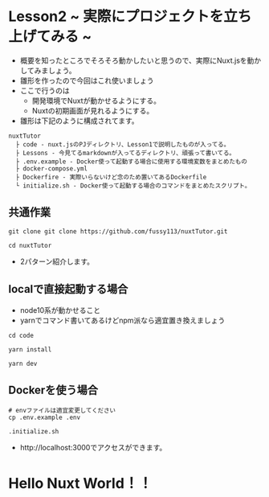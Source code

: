 # Lesson2 ~ 実際にプロジェクトを立ち上げてみる ~

* 概要を知ったところでそろそろ動かしたいと思うので、実際にNuxt.jsを動かしてみましょう。
* 雛形を作ったので今回はこれ使いましょう
* ここで行うのは
  * 開発環境でNuxtが動かせるようにする。
  * Nuxtの初期画面が見れるようにする。
* 雛形は下記のように構成されてます。

```
nuxtTutor
  ├ code - nuxt.jsのPJディレクトリ、Lesson1で説明したものが入ってる。
  ├ Lessons - 今見てるmarkdownが入ってるディレクトリ、頑張って書いてる。
  ├ .env.example - Docker使って起動する場合に使用する環境変数をまとめたもの
  ├ docker-compose.yml
  ├ Dockerfire - 実際いらないけど念のため置いてあるDockerfile
  └ initialize.sh - Docker使って起動する場合のコマンドをまとめたスクリプト。
```

## 共通作業

```
git clone git clone https://github.com/fussy113/nuxtTutor.git

cd nuxtTutor
```

* 2パターン紹介します。

## localで直接起動する場合

* node10系が動かせること
* yarnでコマンド書いてあるけどnpm派なら適宜置き換えましょう

```
cd code

yarn install

yarn dev

```

## Dockerを使う場合

```
# envファイルは適宜変更してください
cp .env.example .env

.initialize.sh
```

* http://localhost:3000でアクセスができます。

# **Hello Nuxt World！！**